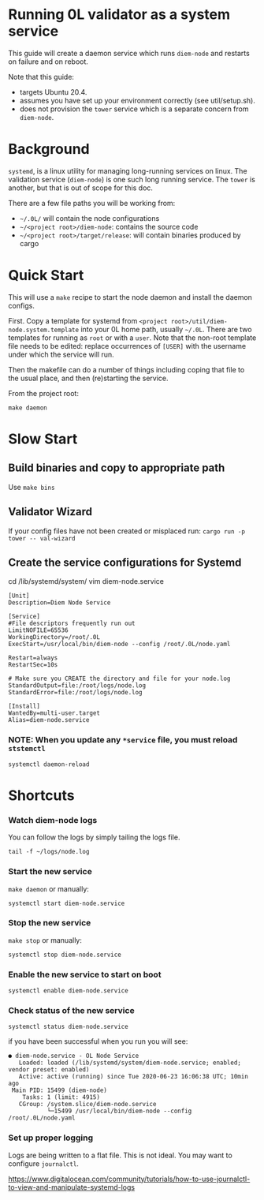 # Running 0L validator as a system service
This guide will create a daemon service which runs `diem-node` and restarts on failure and on reboot. 

Note that this guide:
- targets Ubuntu 20.4.
- assumes you have set up your environment correctly (see util/setup.sh).
- does not provision the `tower` service which is a separate concern from `diem-node`.

# Background
`systemd`, is a linux utility for managing long-running services on linux. The validation service (`diem-node`) is one such long running service. The `tower` is another, but that is out of scope for this doc.

There are a few file paths you will be working from:

- `~/.0L/` will contain the node configurations
- `~/<project root>/diem-node`: contains the source code
- `~/<project root>/target/release`: will contain binaries produced by cargo

# Quick Start

This will use a `make` recipe to start the node daemon and install the daemon configs.

First. Copy a template for systemd from `<project root>/util/diem-node.system.template` into your 0L home path, usually `~/.0L`. There are two templates for running as `root` or with a `user`. Note that the non-root template file needs to be edited: replace occurrences of `[USER]` with the username under which the service will run.

Then the makefile can do a number of things including coping that file to the usual place, and then (re)starting the service.

From the project root:

`make daemon`

# Slow Start

## Build binaries and copy to appropriate path
Use `make bins`

## Validator Wizard

If your config files have not been created or misplaced run:
`cargo run -p tower -- val-wizard`

## Create the service configurations for Systemd
cd /lib/systemd/system/
vim diem-node.service

```
[Unit]
Description=Diem Node Service

[Service]
#File descriptors frequently run out
LimitNOFILE=65536
WorkingDirectory=/root/.0L
ExecStart=/usr/local/bin/diem-node --config /root/.0L/node.yaml

Restart=always
RestartSec=10s

# Make sure you CREATE the directory and file for your node.log
StandardOutput=file:/root/logs/node.log
StandardError=file:/root/logs/node.log

[Install]
WantedBy=multi-user.target
Alias=diem-node.service
```
### NOTE: When you update any `*service` file, you must reload `ststemctl`
`systemctl daemon-reload`


# Shortcuts 

### Watch diem-node logs

You can follow the logs by simply tailing the logs file.

`tail -f ~/logs/node.log`

### Start the new service
`make daemon` or manually:

`systemctl start diem-node.service`

### Stop the new service
`make stop` or manually:

`systemctl stop diem-node.service`

### Enable the new service to start on boot
`systemctl enable diem-node.service`

### Check status of the new service
`systemctl status diem-node.service`

if you have been successful when you run you will see:
```
● diem-node.service - OL Node Service
   Loaded: loaded (/lib/systemd/system/diem-node.service; enabled; vendor preset: enabled)
   Active: active (running) since Tue 2020-06-23 16:06:38 UTC; 10min ago
 Main PID: 15499 (diem-node)
    Tasks: 1 (limit: 4915)
   CGroup: /system.slice/diem-node.service
           └─15499 /usr/local/bin/diem-node --config /root/.0L/node.yaml
```


### Set up proper logging

Logs are being written to a flat file. This is not ideal. You may want to configure `journalctl`.

https://www.digitalocean.com/community/tutorials/how-to-use-journalctl-to-view-and-manipulate-systemd-logs

